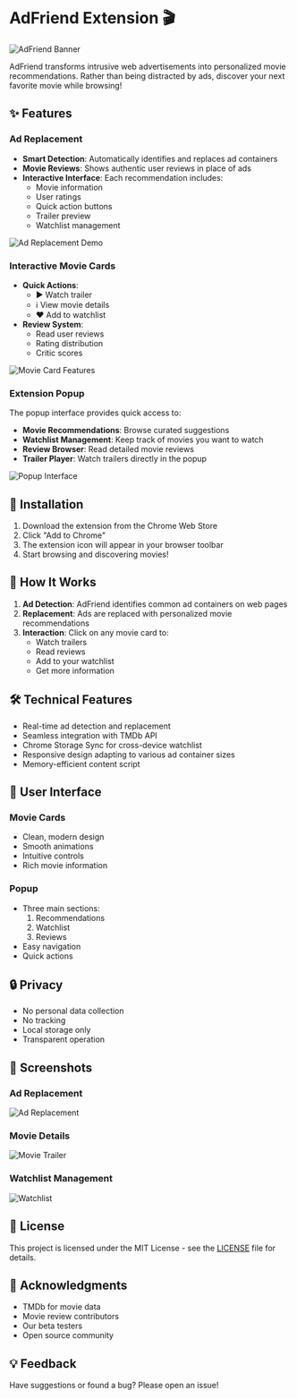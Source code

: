 # AdFriend Extension 🎬

![AdFriend Banner](/public/images/adfriend-demo.png)

AdFriend transforms intrusive web advertisements into personalized movie recommendations. Rather than being distracted by ads, discover your next favorite movie while browsing!

## ✨ Features

### Ad Replacement
- **Smart Detection**: Automatically identifies and replaces ad containers
- **Movie Reviews**: Shows authentic user reviews in place of ads
- **Interactive Interface**: Each recommendation includes:
  - Movie information
  - User ratings
  - Quick action buttons
  - Trailer preview
  - Watchlist management

![Ad Replacement Demo](/public/images/ad-replace-demo.png)

### Interactive Movie Cards
- **Quick Actions**:
  - ▶️ Watch trailer
  - ℹ️ View movie details
  - ❤️ Add to watchlist
- **Review System**:
  - Read user reviews
  - Rating distribution
  - Critic scores

![Movie Card Features](/public/images/movie-card-features.png)

### Extension Popup
The popup interface provides quick access to:
- **Movie Recommendations**: Browse curated suggestions
- **Watchlist Management**: Keep track of movies you want to watch
- **Review Browser**: Read detailed movie reviews
- **Trailer Player**: Watch trailers directly in the popup

![Popup Interface](/public/images/popup.png)

## 🚀 Installation

1. Download the extension from the Chrome Web Store
2. Click "Add to Chrome"
3. The extension icon will appear in your browser toolbar
4. Start browsing and discovering movies!

## 🎯 How It Works

1. **Ad Detection**: AdFriend identifies common ad containers on web pages
2. **Replacement**: Ads are replaced with personalized movie recommendations
3. **Interaction**: Click on any movie card to:
   - Watch trailers
   - Read reviews
   - Add to your watchlist
   - Get more information

## 🛠️ Technical Features

- Real-time ad detection and replacement
- Seamless integration with TMDb API
- Chrome Storage Sync for cross-device watchlist
- Responsive design adapting to various ad container sizes
- Memory-efficient content script

## 🎨 User Interface

### Movie Cards
- Clean, modern design
- Smooth animations
- Intuitive controls
- Rich movie information

### Popup
- Three main sections:
  1. Recommendations
  2. Watchlist
  3. Reviews
- Easy navigation
- Quick actions

## 🔒 Privacy

- No personal data collection
- No tracking
- Local storage only
- Transparent operation

## 📱 Screenshots

### Ad Replacement
![Ad Replacement](/public/images/movie-card-trailer.png)

### Movie Details
![Movie Trailer](/public/images/trailer.png)

### Watchlist Management
![Watchlist](/public/images/watchlist.png)


## 📝 License

This project is licensed under the MIT License - see the [LICENSE](LICENSE) file for details.

## 🙏 Acknowledgments

- TMDb for movie data
- Movie review contributors
- Our beta testers
- Open source community

## 💡 Feedback

Have suggestions or found a bug? Please open an issue!

